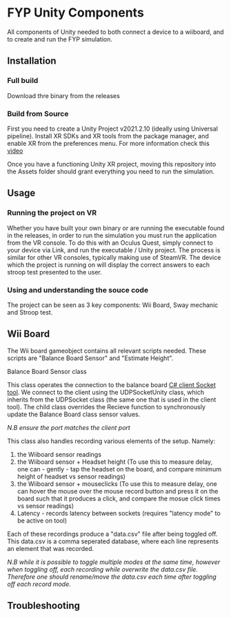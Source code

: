 # FYP Unity Components
All components of Unity needed to both connect a device to a wiiboard, and to create and run the FYP simulation.

## Installation
### Full build
Download thre binary from the releases 
### Build from Source
First you need to create a Unity Project v2021.2.10 (ideally using Universal pipeline). Install XR SDKs and XR tools from the package manager, and enable XR from the preferences menu. For more information check this [video](https://www.youtube.com/watch?v=yxMzAw2Sg5w)

Once you have a functioning Unity XR project, moving this repository into the Assets folder should grant everything you need to run the simulation.


## Usage
### Running the project on VR
Whether you have built your own binary or are running the executable found in the releases, in order to run the simulation you must run the application from the VR console. To do this with an Oculus Quest, simply connect to your device via Link, and run the executable / Unity project. The process is similar for other VR consoles, typically making use of SteamVR. 
The device which the project is running on will display the correct answers to each stroop test presented to the user. 

### Using and understanding the souce code
The project can be seen as 3 key components: Wii Board, Sway mechanic and Stroop test.

## Wii Board
The Wii board gameobject contains all relevant scripts needed. These scripts are "Balance Board Sensor" and "Estimate Height".

Balance Board Sensor class

This class operates the connection to the balance board [C# client Socket tool](https://github.com/colonbrack3t/wiiboard-unity-scripts/tree/main/Wii-Balanceboard-server). We connect to the client using the UDPSocketUnity class, which inherits from the UDPSocket class (the same one that is used in the client tool). The child class overrides the Recieve function to synchronously update the Balance Board class sensor values. 

*N.B ensure the port matches the client port*

This class also handles recording various elements of the setup. Namely:
1) the Wiiboard sensor readings
2) the Wiiboard sensor + Headset height (To use this to measure delay, one can - gently - tap the headset on the board, and compare minimum height of headset vs sensor readings)
3) the Wiiboard sensor + mouseclicks (To use this to measure delay, one can hover the mouse over the mouse record button and press it on the board such that it produces a click, and compare the mosue click times vs sensor readings)
4) Latency - records latency between sockets (requires "latency mode" to be active on tool)

Each of these recordings produce a "data.csv" file after being toggled off. This data.csv is a comma seperated database, where each line represents an element that was recorded. 

*N.B while it is possible to toggle multiple modes at the same time, however when toggling off, each recording while overwrite the data.csv file. Therefore one should rename/move the data.csv each time after toggling off each record mode.*



## Troubleshooting
